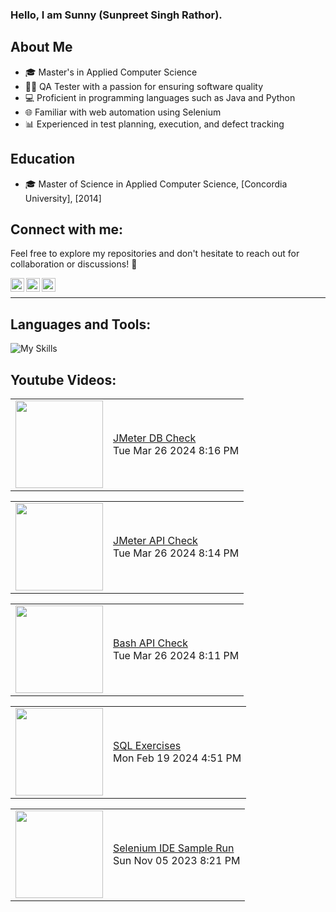 ### Hello, I am Sunny (Sunpreet Singh Rathor).


## About Me
- 🎓 Master's in Applied Computer Science
- 🧑‍💻 QA Tester with a passion for ensuring software quality
- 💻 Proficient in programming languages such as Java and Python
- 🌐 Familiar with web automation using Selenium
- 📊 Experienced in test planning, execution, and defect tracking

## Education
- 🎓 Master of Science in Applied Computer Science, [Concordia University], [2014]

## Connect with me:
Feel free to explore my repositories and don't hesitate to reach out for collaboration or discussions! 🚀



[<img align="left" alt="rathorsunpreet | Youtube" width="22px" src="https://cdn.jsdelivr.net/npm/simple-icons@v3/icons/youtube.svg" title="Youtube Channel"/>][1]
[<img align="left" alt="rathorsunpreet | LinkedIn" width="22px" src="https://cdn.jsdelivr.net/npm/simple-icons@v3/icons/linkedin.svg" title="Linkedin"/>][2]
[<img align="left" alt="rathorsunpreet | Bitbucket Repo" width="22px" src="https://cdn.jsdelivr.net/npm/simple-icons@v3/icons/bitbucket.svg" title="Bitbucket Repo"/>][3]

<br/>

---


## Languages and Tools:
![My Skills](https://skillicons.dev/icons?i=nodejs,html,css,java,py,git,bash,bootstrap,c,cpp,eclipse,express,fastapi,graphql,linux,maven,mongodb,postman,pug,regex,selenium,tailwind,vim,vscode&perline=20)



## Youtube Videos:
<!-- YOUTUBE:START --><table><tr><td><a href="https://www.youtube.com/watch?v=Ja0uVJCAssw"><img width="140px" src="http://img.youtube.com/vi/Ja0uVJCAssw/maxresdefault.jpg"></a></td>
<td><a href="https://www.youtube.com/watch?v=Ja0uVJCAssw">JMeter DB Check</a><br/>Tue Mar 26 2024 8:16 PM</td></tr></table>
<table><tr><td><a href="https://www.youtube.com/watch?v=ZmtPn8FZk0k"><img width="140px" src="http://img.youtube.com/vi/ZmtPn8FZk0k/maxresdefault.jpg"></a></td>
<td><a href="https://www.youtube.com/watch?v=ZmtPn8FZk0k">JMeter API Check</a><br/>Tue Mar 26 2024 8:14 PM</td></tr></table>
<table><tr><td><a href="https://www.youtube.com/watch?v=ALcGYkD7VP4"><img width="140px" src="http://img.youtube.com/vi/ALcGYkD7VP4/maxresdefault.jpg"></a></td>
<td><a href="https://www.youtube.com/watch?v=ALcGYkD7VP4">Bash API Check</a><br/>Tue Mar 26 2024 8:11 PM</td></tr></table>
<table><tr><td><a href="https://www.youtube.com/watch?v=gpbQwuxW-r4"><img width="140px" src="http://img.youtube.com/vi/gpbQwuxW-r4/maxresdefault.jpg"></a></td>
<td><a href="https://www.youtube.com/watch?v=gpbQwuxW-r4">SQL Exercises</a><br/>Mon Feb 19 2024 4:51 PM</td></tr></table>
<table><tr><td><a href="https://www.youtube.com/watch?v=uk01c8UST4g"><img width="140px" src="http://img.youtube.com/vi/uk01c8UST4g/maxresdefault.jpg"></a></td>
<td><a href="https://www.youtube.com/watch?v=uk01c8UST4g">Selenium IDE Sample Run</a><br/>Sun Nov 05 2023 8:21 PM</td></tr></table>
<!-- YOUTUBE:END -->


[1]: https://www.youtube.com/@SunpreetRathor/featured
[2]: https://www.linkedin.com/in/rathorsunpreet/
[3]: https://bitbucket.org/rathorsunpreet/workspace/repositories/
